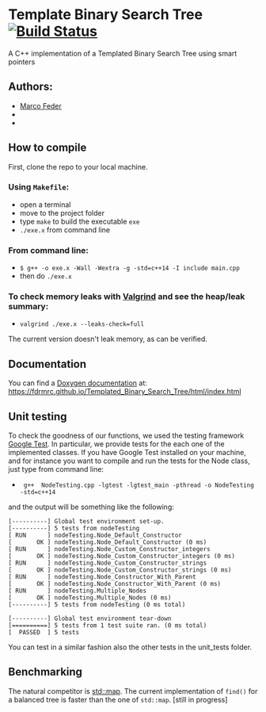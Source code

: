 # Template Binary Search Tree [![Build Status](https://travis-ci.com/fdrmrc/Templated_Binary_Search_Tree.svg?branch=main)](https://travis-ci.com/github/fdrmrc/Templated_Binary_Search_Tree)

A C++ implementation of a Templated Binary Search Tree using smart pointers

## Authors:

- [Marco Feder](mailto:marco.feder@sissa.it)
- 
-

## How to compile
First, clone the repo to your local machine.

### Using `Makefile`:
- open a terminal
- move to the project folder
- type `make` to build the executable `exe`
- `./exe.x` from command line

### From command line:
- `$ g++ -o exe.x -Wall -Wextra -g -std=c++14 -I include main.cpp`
- then do `./exe.x`

### To check memory leaks with [Valgrind](https://valgrind.org) and see the heap/leak summary:
- `valgrind ./exe.x --leaks-check=full`

The current version doesn't leak memory, as can be verified.

## Documentation
You can find a [Doxygen documentation](https://www.doxygen.nl/index.html) at: https://fdrmrc.github.io/Templated_Binary_Search_Tree/html/index.html




## Unit testing
To check the goodness of our functions, we used the testing framework [Google Test](https://github.com/google/googletest). In particular, we provide tests for the each one of the implemented classes. If you have Google Test installed on your machine, and for instance you want to compile and run the tests for the Node class, just type from command line:

- ` g++  NodeTesting.cpp -lgtest -lgtest_main -pthread -o NodeTesting -std=c++14`

and the output will be something like the following:

```[==========] Running 5 tests from 1 test suite.
[----------] Global test environment set-up.
[----------] 5 tests from nodeTesting
[ RUN      ] nodeTesting.Node_Default_Constructor
[       OK ] nodeTesting.Node_Default_Constructor (0 ms)
[ RUN      ] nodeTesting.Node_Custom_Constructor_integers
[       OK ] nodeTesting.Node_Custom_Constructor_integers (0 ms)
[ RUN      ] nodeTesting.Node_Custom_Constructor_strings
[       OK ] nodeTesting.Node_Custom_Constructor_strings (0 ms)
[ RUN      ] nodeTesting.Node_Constructor_With_Parent
[       OK ] nodeTesting.Node_Constructor_With_Parent (0 ms)
[ RUN      ] nodeTesting.Multiple_Nodes
[       OK ] nodeTesting.Multiple_Nodes (0 ms)
[----------] 5 tests from nodeTesting (0 ms total)

[----------] Global test environment tear-down
[==========] 5 tests from 1 test suite ran. (0 ms total)
[  PASSED  ] 5 tests
```



You can test in a similar fashion also the other tests in the unit_tests folder.

## Benchmarking

The natural competitor is [std::map](https://en.cppreference.com/w/cpp/container/map). The current implementation of `find()` for a balanced tree is faster than the one of `std::map`. [still in progress]
 
